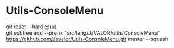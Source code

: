 # Utils-ConsoleMenu
git reset --hard @{u}  
git subtree add --prefix  "src/lang/JaVALOR/utils/ConsoleMenu" https://github.com/Javalor/Utils-ConsoleMenu.git  master --squash

